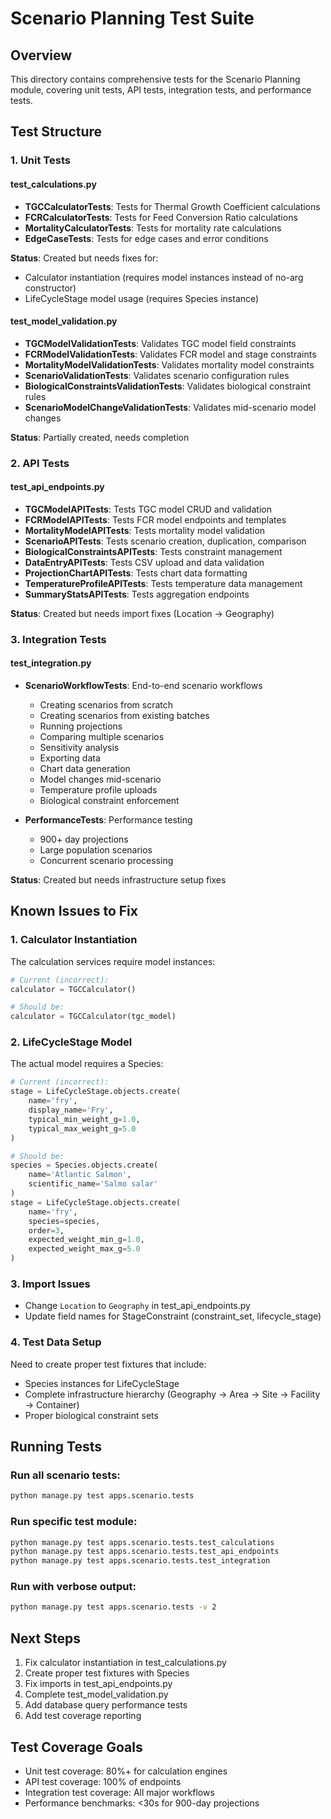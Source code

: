 # Scenario Planning Test Suite

## Overview
This directory contains comprehensive tests for the Scenario Planning module, covering unit tests, API tests, integration tests, and performance tests.

## Test Structure

### 1. Unit Tests

#### test_calculations.py
- **TGCCalculatorTests**: Tests for Thermal Growth Coefficient calculations
- **FCRCalculatorTests**: Tests for Feed Conversion Ratio calculations  
- **MortalityCalculatorTests**: Tests for mortality rate calculations
- **EdgeCaseTests**: Tests for edge cases and error conditions

**Status**: Created but needs fixes for:
- Calculator instantiation (requires model instances instead of no-arg constructor)
- LifeCycleStage model usage (requires Species instance)

#### test_model_validation.py
- **TGCModelValidationTests**: Validates TGC model field constraints
- **FCRModelValidationTests**: Validates FCR model and stage constraints
- **MortalityModelValidationTests**: Validates mortality model constraints
- **ScenarioValidationTests**: Validates scenario configuration rules
- **BiologicalConstraintsValidationTests**: Validates biological constraint rules
- **ScenarioModelChangeValidationTests**: Validates mid-scenario model changes

**Status**: Partially created, needs completion

### 2. API Tests

#### test_api_endpoints.py
- **TGCModelAPITests**: Tests TGC model CRUD and validation
- **FCRModelAPITests**: Tests FCR model endpoints and templates
- **MortalityModelAPITests**: Tests mortality model validation
- **ScenarioAPITests**: Tests scenario creation, duplication, comparison
- **BiologicalConstraintsAPITests**: Tests constraint management
- **DataEntryAPITests**: Tests CSV upload and data validation
- **ProjectionChartAPITests**: Tests chart data formatting
- **TemperatureProfileAPITests**: Tests temperature data management
- **SummaryStatsAPITests**: Tests aggregation endpoints

**Status**: Created but needs import fixes (Location -> Geography)

### 3. Integration Tests

#### test_integration.py
- **ScenarioWorkflowTests**: End-to-end scenario workflows
  - Creating scenarios from scratch
  - Creating scenarios from existing batches
  - Running projections
  - Comparing multiple scenarios
  - Sensitivity analysis
  - Exporting data
  - Chart data generation
  - Model changes mid-scenario
  - Temperature profile uploads
  - Biological constraint enforcement
  
- **PerformanceTests**: Performance testing
  - 900+ day projections
  - Large population scenarios
  - Concurrent scenario processing

**Status**: Created but needs infrastructure setup fixes

## Known Issues to Fix

### 1. Calculator Instantiation
The calculation services require model instances:
```python
# Current (incorrect):
calculator = TGCCalculator()

# Should be:
calculator = TGCCalculator(tgc_model)
```

### 2. LifeCycleStage Model
The actual model requires a Species:
```python
# Current (incorrect):
stage = LifeCycleStage.objects.create(
    name='fry',
    display_name='Fry',
    typical_min_weight_g=1.0,
    typical_max_weight_g=5.0
)

# Should be:
species = Species.objects.create(
    name='Atlantic Salmon',
    scientific_name='Salmo salar'
)
stage = LifeCycleStage.objects.create(
    name='fry',
    species=species,
    order=3,
    expected_weight_min_g=1.0,
    expected_weight_max_g=5.0
)
```

### 3. Import Issues
- Change `Location` to `Geography` in test_api_endpoints.py
- Update field names for StageConstraint (constraint_set, lifecycle_stage)

### 4. Test Data Setup
Need to create proper test fixtures that include:
- Species instances for LifeCycleStage
- Complete infrastructure hierarchy (Geography -> Area -> Site -> Facility -> Container)
- Proper biological constraint sets

## Running Tests

### Run all scenario tests:
```bash
python manage.py test apps.scenario.tests
```

### Run specific test module:
```bash
python manage.py test apps.scenario.tests.test_calculations
python manage.py test apps.scenario.tests.test_api_endpoints
python manage.py test apps.scenario.tests.test_integration
```

### Run with verbose output:
```bash
python manage.py test apps.scenario.tests -v 2
```

## Next Steps

1. Fix calculator instantiation in test_calculations.py
2. Create proper test fixtures with Species
3. Fix imports in test_api_endpoints.py
4. Complete test_model_validation.py
5. Add database query performance tests
6. Add test coverage reporting

## Test Coverage Goals

- Unit test coverage: 80%+ for calculation engines
- API test coverage: 100% of endpoints
- Integration test coverage: All major workflows
- Performance benchmarks: <30s for 900-day projections 